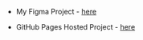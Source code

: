 

- My Figma Project - [here](https://www.figma.com/file/PuRRtqiU7UjqbAA82uhKLm/Chiara's-Figma-Starter?node-id=0%3A1&mode=dev)

- GitHub Pages Hosted Project - [here](https://njit-wis.github.io/nft-site-cdasilvasantos/docs/)


